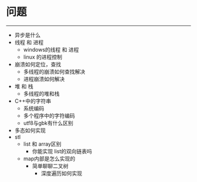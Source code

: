 # 问题
---
* 异步是什么
* 线程 和 进程
  * windows的线程 和 进程
  * linux 的进程控制
* 崩溃如何定位，查找
  * 多线程的崩溃如何查找解决
  * 进程崩溃如何解决
* 堆 和 栈
  * 多线程的堆和栈
* C++中的字符串
  * 系统编码
  * 多个程序中的字符编码
  * utf8与gbk有什么区别
* 多态如何实现
* stl
    * list 和 array区别
      * 你能实现 list的双向链表吗
    * map内部是怎么实现的
      * 简单聊聊二叉树
        * 深度遍历如何实现

